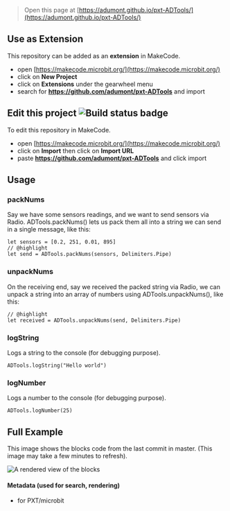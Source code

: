 
> Open this page at [https://adumont.github.io/pxt-ADTools/](https://adumont.github.io/pxt-ADTools/)

## Use as Extension

This repository can be added as an **extension** in MakeCode.

* open [https://makecode.microbit.org/](https://makecode.microbit.org/)
* click on **New Project**
* click on **Extensions** under the gearwheel menu
* search for **https://github.com/adumont/pxt-ADTools** and import

## Edit this project ![Build status badge](https://github.com/adumont/test-extension/workflows/MakeCode/badge.svg)

To edit this repository in MakeCode.

* open [https://makecode.microbit.org/](https://makecode.microbit.org/)
* click on **Import** then click on **Import URL**
* paste **https://github.com/adumont/pxt-ADTools** and click import

## Usage

### packNums

Say we have some sensors readings, and we want to send sensors via Radio. ADTools.packNums() lets us pack them all into a string we can send in a single message, like this:

```blocks
let sensors = [0.2, 251, 0.01, 895]
// @highlight
let send = ADTools.packNums(sensors, Delimiters.Pipe)
```

### unpackNums

On the receiving end, say we received the packed string via Radio, we can unpack a string into an array of numbers using ADTools.unpackNums(), like this:

```blocks
// @highlight
let received = ADTools.unpackNums(send, Delimiters.Pipe)
```

### logString

Logs a string to the console (for debugging purpose).

```blocks
ADTools.logString("Hello world")
```

### logNumber

Logs a number to the console (for debugging purpose).

```blocks
ADTools.logNumber(25)
```

## Full Example

This image shows the blocks code from the last commit in master. (This image may take a few minutes to refresh).

![A rendered view of the blocks](https://github.com/adumont/test-extension/raw/master/.github/makecode/blocks.png)

#### Metadata (used for search, rendering)

* for PXT/microbit
<script src="https://makecode.com/gh-pages-embed.js"></script><script>makeCodeRender("{{ site.makecode.home_url }}", "{{ site.github.owner_name }}/{{ site.github.repository_name }}");</script>
